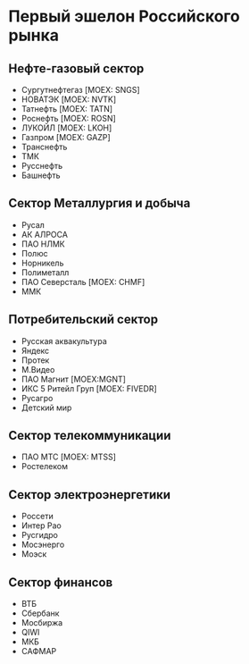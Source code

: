 # Первый эшелон Российского рынка             



## Нефте-газовый сектор
- Сургутнефтегаз [MOEX: SNGS]
- НОВАТЭК [MOEX: NVTK]
- Татнефть [MOEX: TATN]
- Роснефть [MOEX: ROSN]
- ЛУКОЙЛ [MOEX: LKOH]
- Газпром [MOEX: GAZP]
- Транснефть
- ТМК
- Русснефть
- Башнефть

## Сектор Металлургия и добыча
- Русал
- АК АЛРОСА 
- ПАО НЛМК
- Полюс
- Норникель
- Полиметалл
- ПАО Северсталь [MOEX: CHMF]
- ММК

## Потребительский сектор
- Русская аквакультура
- Яндекс
- Протек
- М.Видео
- ПАО Магнит [MOEX:MGNT]
- ИКС 5 Ритейл Груп [MOEX: FIVEDR]
- Русагро
- Детский мир

## Сектор телекоммуникации
- ПАО МТС [MOEX: MTSS]
- Ростелеком


## Сектор электроэнергетики
- Россети
- Интер Рао
- Русгидро
- Мосэнерго
- Моэск

## Сектор финансов
- ВТБ
- Сбербанк
- Мосбиржа
- QIWI
- МКБ
- САФМАР

